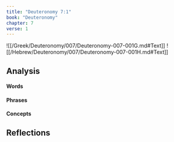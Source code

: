 ```yaml
---
title: "Deuteronomy 7:1"
book: "Deuteronomy"
chapter: 7
verse: 1
---
```

![[/Greek/Deuteronomy/007/Deuteronomy-007-001G.md#Text]]
![[/Hebrew/Deuteronomy/007/Deuteronomy-007-001H.md#Text]]

## Analysis

#### Words

#### Phrases

#### Concepts

## Reflections
